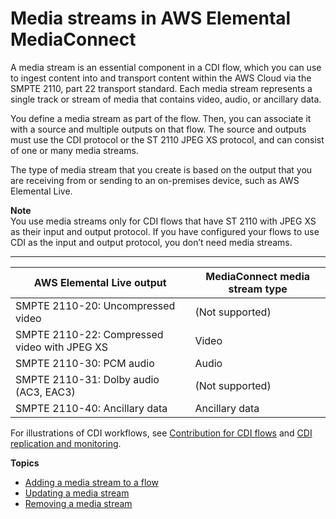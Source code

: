 # Media streams in AWS Elemental MediaConnect<a name="media-streams"></a>

A media stream is an essential component in a CDI flow, which you can use to ingest content into and transport content within the AWS Cloud via the SMPTE 2110, part 22 transport standard\. Each media stream represents a single track or stream of media that contains video, audio, or ancillary data\. 

You define a media stream as part of the flow\. Then, you can associate it with a source and multiple outputs on that flow\. The source and outputs must use the CDI protocol or the ST 2110 JPEG XS protocol, and can consist of one or many media streams\. 

The type of media stream that you create is based on the output that you are receiving from or sending to an on\-premises device, such as AWS Elemental Live\. 

**Note**  
You use media streams only for CDI flows that have ST 2110 with JPEG XS as their input and output protocol\. If you have configured your flows to use CDI as the input and output protocol, you don’t need media streams\.


****  

| AWS Elemental Live output | MediaConnect media stream type | 
| --- | --- | 
| SMPTE 2110\-20: Uncompressed video | \(Not supported\) | 
| SMPTE 2110\-22: Compressed video with JPEG XS | Video | 
| SMPTE 2110\-30: PCM audio | Audio | 
| SMPTE 2110\-31: Dolby audio \(AC3, EAC3\) | \(Not supported\) | 
| SMPTE 2110\-40: Ancillary data | Ancillary data | 

For illustrations of CDI workflows, see [Contribution for CDI flows](use-cases-cdi.md) and [CDI replication and monitoring](use-cases-cdi-replication-monitoring.md)\.

**Topics**
+ [Adding a media stream to a flow](media-stream-add.md)
+ [Updating a media stream](media-stream-update.md)
+ [Removing a media stream](media-stream-remove.md)